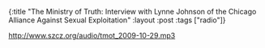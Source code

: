 {:title "The Ministry of Truth: Interview with Lynne Johnson of the Chicago Alliance Against Sexual Exploitation"
:layout :post
:tags  ["radio"]}

<http://www.szcz.org/audio/tmot_2009-10-29.mp3>

